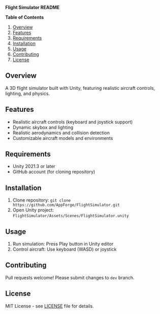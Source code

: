**Flight Simulator README**

**Table of Contents**

1. [Overview](#overview)
2. [Features](#features)
3. [Requirements](#requirements)
4. [Installation](#installation)
5. [Usage](#usage)
6. [Contributing](#contributing)
7. [License](#license)

**Overview**
-----------

A 3D flight simulator built with Unity, featuring realistic aircraft controls, lighting, and physics.

**Features**
------------

* Realistic aircraft controls (keyboard and joystick support)
* Dynamic skybox and lighting
* Realistic aerodynamics and collision detection
* Customizable aircraft models and environments

**Requirements**
---------------

* Unity 2021.3 or later
* GitHub account (for cloning repository)

**Installation**
---------------

1. Clone repository: `git clone https://github.com/AppForge/FlightSimulator.git`
2. Open Unity project: `FlightSimulator/Assets/Scenes/FlightSimulator.unity`

**Usage**
-----

1. Run simulation: Press Play button in Unity editor
2. Control aircraft: Use keyboard (WASD) or joystick

**Contributing**
------------

Pull requests welcome! Please submit changes to `dev` branch.

**License**
-------

MIT License - see [LICENSE](LICENSE) file for details.
